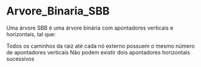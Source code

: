 # Arvore_Binaria_SBB

Uma árvore SBB é uma árvore binária com apontadores verticais e horizontais, tal que:

  Todos os caminhos da raiz até cada nó externo possuem o mesmo número de apontadores verticais
  Não podem existir dois apontadores horizontais sucessivos
